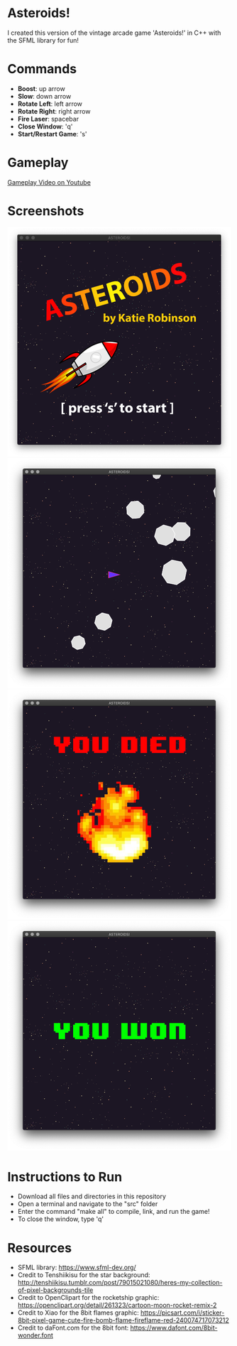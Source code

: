# Asteroids!

I created this version of the vintage arcade game 'Asteroids!' in C++ with the SFML library for fun!

# Commands

- **Boost**: up arrow
- **Slow**: down arrow
- **Rotate Left**: left arrow
- **Rotate Right**: right arrow
- **Fire Laser**: spacebar
- **Close Window**: 'q'
- **Start/Restart Game**: 's'

# Gameplay

[Gameplay Video on Youtube](https://youtu.be/fzb3AEMBta0)

# Screenshots

![start screen](https://github.com/krobinson1021/Asteroids/blob/master/screenshots/start.png)
![gameplay](https://github.com/krobinson1021/Asteroids/blob/master/screenshots/gameplay.png)
![game over](https://github.com/krobinson1021/Asteroids/blob/master/screenshots/gameOver.png)
![game win](https://github.com/krobinson1021/Asteroids/blob/master/screenshots/win.png)

# Instructions to Run

- Download all files and directories in this repository
- Open a terminal and navigate to the "src" folder
- Enter the command "make all" to compile, link, and run the game!
- To close the window, type 'q'

# Resources
- SFML library: https://www.sfml-dev.org/
- Credit to Tenshiikisu for the star background: http://tenshiikisu.tumblr.com/post/79015021080/heres-my-collection-of-pixel-backgrounds-tile
- Credit to OpenClipart for the rocketship graphic: https://openclipart.org/detail/261323/cartoon-moon-rocket-remix-2
- Credit to Xiao for the 8bit flames graphic: https://picsart.com/i/sticker-8bit-pixel-game-cute-fire-bomb-flame-fireflame-red-240074717073212
- Credit to daFont.com for the 8bit font: https://www.dafont.com/8bit-wonder.font
